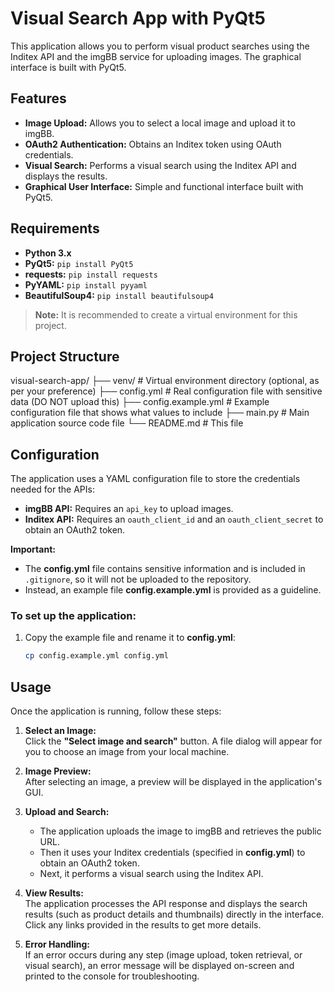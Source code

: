 # Visual Search App with PyQt5

This application allows you to perform visual product searches using the Inditex API and the imgBB service for uploading images. The graphical interface is built with PyQt5.

## Features

- **Image Upload:** Allows you to select a local image and upload it to imgBB.
- **OAuth2 Authentication:** Obtains an Inditex token using OAuth credentials.
- **Visual Search:** Performs a visual search using the Inditex API and displays the results.
- **Graphical User Interface:** Simple and functional interface built with PyQt5.

## Requirements

- **Python 3.x**
- **PyQt5:** `pip install PyQt5`
- **requests:** `pip install requests`
- **PyYAML:** `pip install pyyaml`
- **BeautifulSoup4:** `pip install beautifulsoup4`

> **Note:** It is recommended to create a virtual environment for this project.

## Project Structure
visual-search-app/
├── venv/                    # Virtual environment directory (optional, as per your preference)
├── config.yml               # Real configuration file with sensitive data (DO NOT upload this)
├── config.example.yml       # Example configuration file that shows what values to include
├── main.py                  # Main application source code file
└── README.md                # This file

## Configuration

The application uses a YAML configuration file to store the credentials needed for the APIs:

- **imgBB API:** Requires an `api_key` to upload images.
- **Inditex API:** Requires an `oauth_client_id` and an `oauth_client_secret` to obtain an OAuth2 token.

**Important:**
- The **config.yml** file contains sensitive information and is included in `.gitignore`, so it will not be uploaded to the repository.
- Instead, an example file **config.example.yml** is provided as a guideline.

### To set up the application:

1. Copy the example file and rename it to **config.yml**:
   ```bash
   cp config.example.yml config.yml

## Usage

Once the application is running, follow these steps:

1. **Select an Image:**  
   Click the **"Select image and search"** button. A file dialog will appear for you to choose an image from your local machine.

2. **Image Preview:**  
   After selecting an image, a preview will be displayed in the application's GUI.

3. **Upload and Search:**  
   - The application uploads the image to imgBB and retrieves the public URL.
   - Then it uses your Inditex credentials (specified in **config.yml**) to obtain an OAuth2 token.
   - Next, it performs a visual search using the Inditex API.

4. **View Results:**  
   The application processes the API response and displays the search results (such as product details and thumbnails) directly in the interface.  
   Click any links provided in the results to get more details.

5. **Error Handling:**  
   If an error occurs during any step (image upload, token retrieval, or visual search), an error message will be displayed on-screen and printed to the console for troubleshooting.